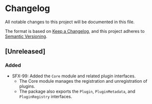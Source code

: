# Changelog
All notable changes to this project will be documented in this file.

The format is based on [Keep a Changelog](https://keepachangelog.com/en/1.0.0/),
and this project adheres to [Semantic Versioning](https://semver.org/spec/v2.0.0.html).

## [Unreleased]
### Added
- SFX-99: Added the `Core` module and related plugin interfaces.
  - The Core module manages the registration and unregistration of plugins.
  - The package also exports the `Plugin`, `PluginMetadata`, and `PluginRegistry` interfaces.
